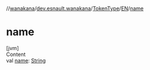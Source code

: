 //[wanakana](../../../index.md)/[dev.esnault.wanakana](../../index.md)/[TokenType](../index.md)/[EN](index.md)/[name](name.md)



# name  
[jvm]  
Content  
val [name](name.md): [String](https://kotlinlang.org/api/latest/jvm/stdlib/kotlin/-string/index.html)  



